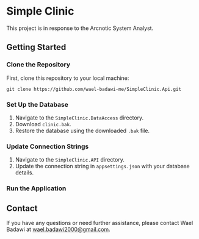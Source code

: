 # Simple Clinic

This project is in response to the Arcnotic System Analyst.

## Getting Started

### Clone the Repository

First, clone this repository to your local machine:

    git clone https://github.com/wael-badawi-me/SimpleClinic.Api.git

### Set Up the Database

1. Navigate to the `SimpleClinic.DataAccess` directory.
2. Download `clinic.bak`.
3. Restore the database using the downloaded `.bak` file.

### Update Connection Strings

1. Navigate to the `SimpleClinic.API` directory.
2. Update the connection string in `appsettings.json` with your database details.



### Run the Application




## Contact

If you have any questions or need further assistance, please contact Wael Badawi at wael.badawi2000@gmail.com.
